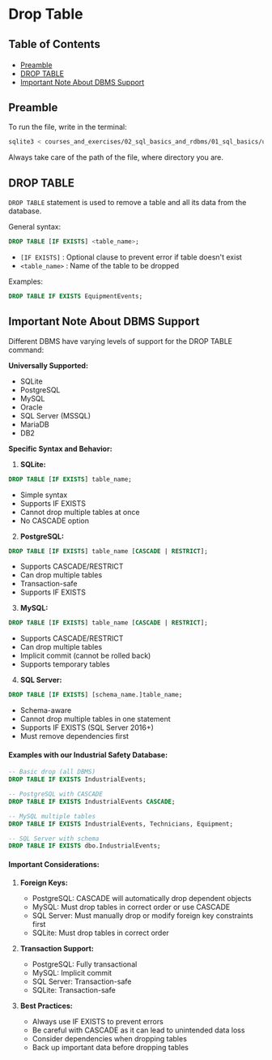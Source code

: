 # Drop Table

<h2>Table of Contents</h2>
<div class="alert alert-block alert-info" style="margin-top: 20px">
  <ul>
    <li><a href="#preamble">Preamble</a></li>
    <li><a href="#drop_table">DROP TABLE</a></li>
    <li><a href="#dbms_support">Important Note About DBMS Support</a></li>
  </ul>
</div>

<h2 id="preamble">Preamble</h2>

To run the file, write in the terminal:

```bash
sqlite3 < courses_and_exercises/02_sql_basics_and_rdbms/01_sql_basics/utils/009_alter_table.sql
```

Always take care of the path of the file, where directory you are.

<h2 id="drop_table">DROP TABLE</h2>

`DROP TABLE` statement is used to remove a table and all its data from the database.

General syntax:

```sql
DROP TABLE [IF EXISTS] <table_name>;
```

- `[IF EXISTS]` : Optional clause to prevent error if table doesn't exist
- `<table_name>` : Name of the table to be dropped

Examples:

```sql
DROP TABLE IF EXISTS EquipmentEvents;
```

<h2 id="dbms_support">Important Note About DBMS Support</h2>

Different DBMS have varying levels of support for the DROP TABLE command:

**Universally Supported:**
- SQLite
- PostgreSQL
- MySQL
- Oracle
- SQL Server (MSSQL)
- MariaDB
- DB2

**Specific Syntax and Behavior:**

1. **SQLite:**
```sql
DROP TABLE [IF EXISTS] table_name;
```
- Simple syntax
- Supports IF EXISTS
- Cannot drop multiple tables at once
- No CASCADE option

2. **PostgreSQL:**
```sql
DROP TABLE [IF EXISTS] table_name [CASCADE | RESTRICT];
```
- Supports CASCADE/RESTRICT
- Can drop multiple tables
- Transaction-safe
- Supports IF EXISTS

3. **MySQL:**
```sql
DROP TABLE [IF EXISTS] table_name [CASCADE | RESTRICT];
```
- Supports CASCADE/RESTRICT
- Can drop multiple tables
- Implicit commit (cannot be rolled back)
- Supports temporary tables

4. **SQL Server:**
```sql
DROP TABLE [IF EXISTS] [schema_name.]table_name;
```
- Schema-aware
- Cannot drop multiple tables in one statement
- Supports IF EXISTS (SQL Server 2016+)
- Must remove dependencies first

#### Examples with our Industrial Safety Database:

```sql
-- Basic drop (all DBMS)
DROP TABLE IF EXISTS IndustrialEvents;

-- PostgreSQL with CASCADE
DROP TABLE IF EXISTS IndustrialEvents CASCADE;

-- MySQL multiple tables
DROP TABLE IF EXISTS IndustrialEvents, Technicians, Equipment;

-- SQL Server with schema
DROP TABLE IF EXISTS dbo.IndustrialEvents;
```

#### Important Considerations:

1. **Foreign Keys:**
   - PostgreSQL: CASCADE will automatically drop dependent objects
   - MySQL: Must drop tables in correct order or use CASCADE
   - SQL Server: Must manually drop or modify foreign key constraints first
   - SQLite: Must drop tables in correct order

2. **Transaction Support:**
   - PostgreSQL: Fully transactional
   - MySQL: Implicit commit
   - SQL Server: Transaction-safe
   - SQLite: Transaction-safe

3. **Best Practices:**
   - Always use IF EXISTS to prevent errors
   - Be careful with CASCADE as it can lead to unintended data loss
   - Consider dependencies when dropping tables
   - Back up important data before dropping tables